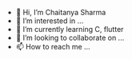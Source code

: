 - 👋 Hi, I’m Chaitanya Sharma
- 👀 I’m interested in ...
- 🌱 I’m currently learning C, flutter
- 💞️ I’m looking to collaborate on ...
- 📫 How to reach me ...

<!---
ChaitanyaSharma2003/ChaitanyaSharma2003 is a ✨ special ✨ repository because its `README.md` (this file) appears on your GitHub profile.
You can click the Preview link to take a look at your changes.
--->
